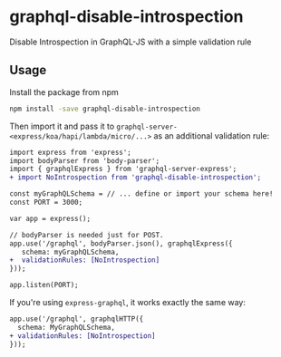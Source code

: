 # graphql-disable-introspection
Disable Introspection in GraphQL-JS with a simple validation rule

## Usage

Install the package from npm

```sh
npm install -save graphql-disable-introspection
```

Then import it and pass it to `graphql-server-<express/koa/hapi/lambda/micro/...>` as an additional validation rule:

```diff
import express from 'express';
import bodyParser from 'body-parser';
import { graphqlExpress } from 'graphql-server-express';
+ import NoIntrospection from 'graphql-disable-introspection';

const myGraphQLSchema = // ... define or import your schema here!
const PORT = 3000;

var app = express();

// bodyParser is needed just for POST.
app.use('/graphql', bodyParser.json(), graphqlExpress({
   schema: myGraphQLSchema,
+  validationRules: [NoIntrospection]
}));

app.listen(PORT);

```

If you're using `express-graphql`, it works exactly the same way:

```diff
app.use('/graphql', graphqlHTTP({
  schema: MyGraphQLSchema,
+ validationRules: [NoIntrospection]
}));
```
